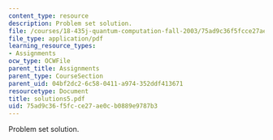 ```yaml
---
content_type: resource
description: Problem set solution.
file: /courses/18-435j-quantum-computation-fall-2003/75ad9c36f5fcce27ae0cb0889e9787b3_solutions5.pdf
file_type: application/pdf
learning_resource_types:
- Assignments
ocw_type: OCWFile
parent_title: Assignments
parent_type: CourseSection
parent_uid: 04bf2dc2-6c58-0411-a974-352ddf413671
resourcetype: Document
title: solutions5.pdf
uid: 75ad9c36-f5fc-ce27-ae0c-b0889e9787b3
---
```

Problem set solution.

